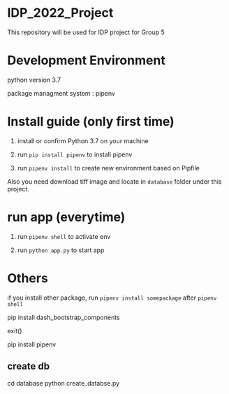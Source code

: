 # IDP_2022_Project
This repository will be used for IDP project for Group 5


# Development Environment

python version 3.7

package managment system : pipenv


# Install guide (only first time)

1. install or confirm Python 3.7 on your machine

2. run `pip install pipenv` to install pipenv

3. run  `pipenv install` to create new environment based on Pipfile


Also you need download tiff image and locate in `database` folder under this project.


# run app (everytime)

1. run `pipenv shell` to activate env

2. run `python app.py` to start app


# Others

if you install other package, run `pipenv install somepackage` after `pipenv shell`



pip install dash_bootstrap_components

exit()

pip install pipenv


## create db

cd database
python create_databse.py
